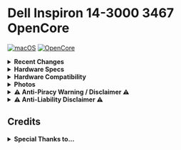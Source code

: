 # Dell Inspiron 14-3000 3467 OpenCore

[![macOS](https://img.shields.io/badge/macOS-Ventura-orange)](https://www.apple.com/macos/ventura/)
[![OpenCore](https://img.shields.io/badge/OpenCore-1.0.2-blue)](https://github.com/acidanthera/OpenCorePkg)

<details>  
<summary><strong>Recent Changes</strong></summary>
</br>
                                                                                                       
**12/02/2024** : Intial Release.
</details>

<details>  
<summary><strong>Hardware Specs</strong></summary>
</br>

| Model            | Dell Inspiron 14 3467                                                                 |
| :--------------- | :------------------------------------------------------------------------------------ |
| Processor        | Intel Core i5-7200U (2C, 4T, 2.5GHz / 2.71GHz)                                        |
| Graphics         | Integrated Intel HD 620                                                               |
| Memory           | 16 GB DDR4 (2 x 8GB DDR4-2133)                                                        |
| Display          | 14" HD (1366 x 768), Non-Touch                                                        |
| Storage          | 256 GB Crucial MX200 SATA SSD                                                         |
| Ethernet         | Realtek RTL 8100                                                                      |
| WLAN + Bluetooth | Intel AX200                                                                           |
| Camera           | 0.9 Megapixel 720p @ 30 FPS                                                           |
| Audio support    | Realtek ALC3246/ALC256, stereo speakers 2Wx2, microphone, combo audio/microphone jack |
| Keyboard         | 6-row, multimedia Fn keys                                                             |
| Battery          | External Li-Ion 4-cell 40 WHr                                                         |

</details>

<details>  
<summary><strong>Hardware Compatibility</strong></summary>

# Hackintosh Checklist

## What's working?

**Working:** check-mark. **Not Working:** bold.&#x20;

**Not Tested:** leave as-is. **Not applicable:** strike-through or delete.&#x20;

### Useful tools and utilities

[Checklist Tools](https://chriswayg.gitbook.io/opencore-visual-beginners-guide/step-by-step/checklist-tools)

### Desktop and General

#### OpenCore Booting

* [x] Correct OS choices shown in OpenCore Menu/GUI
* [ ] Keyboard shortcuts working (see details below in _OpenCore Boot Key Combinations_)
  * CMD+V — verbose mode _(check KeySwap)_
* [x] NVRAM working: [Verifying if you have working NVRAM](https://dortania.github.io/OpenCore-Post-Install/misc/nvram.html#verifying-if-you-have-working-nvram)
  * Apple -> System Preferences -> Startup Disk (uses NVRAM).
* [ ] Security (especially SIP) use _Menu Bar SIP Detector_
* [ ] FileVault (if used)
* [ ] Windows and/or Linux Multi-Boot
* [x] Recovery (macOS) Boot
* [x] Serial Number: ensure that it does not exist elsewhere, [Check Apple Coverage](https://checkcoverage.apple.com/us/en/) _(and not uploaded to Github)_

#### Display

* [x] Display via HDMI
* [ ] ~~Display via DisplayPort~~
* [ ] ~~Display via DVI~~
* [x] Native Resolution
* [x] Refresh rates
* [ ] Multimonitor displays

#### Graphics Acceleration

* [ ] ~~dGPU dedicated GPU~~
  * ~~In _Terminal_: `gfxutil -f GFX0` or check in _IORegistryExplorer_~~
* [x] iGPU internal GPU
  * In _Terminal_: `gfxutil -f IGPU` or check in _IORegistryExplorer_
* [x] QE/CI _(full acceleration requires both Quartz Extreme and Core Image)_
  * Check for transparent menu bar and fast smooth UI
  * Hackintool -> System -> System -> _Quartz Extreme (QE/CI)_
* [x] VDA _(Video Decode Acceleration framework)_
  * _Hackintool -> System -> System -> VDA Decoder_ (should show '_fully supported_')
  * Or use `VDADecoderChecker`
* [x] Metal
  * _System Information_ -> Graphics/Displays -> Metal: Supported
  * _GLView_
  * _Geekbench_ -> Compute -> Metal
* [ ] Intel Quick Sync, H.264 & HEVC (H.265) hardware decoding/encoding
  * _Intel Power Gadget > GFX_ (green line) check while exporting H.264 from FCP-X
* [ ] ~~dGPU hardware acceleration~~

#### Audio

* [x] Audio out (see in _Audio MIDI Setup_)
* [x] Audio in
* [ ] ~~Frontpanel audio connectors~~
* [x] Audio over HDMI
* [x] Audio quality

#### Sleep & Power

Use _Energy Saver > Restore Defaults_

* [x] Check Hibernate Mode (desktop `0`, laptop `3`). In Terminal: `pmset -g | grep hibernatemode`
* [x] Shutdown (from Apple menu)
* [x] Restart (from Apple menu)
* [x] Manual Sleep (Apple menu ->  Sleep)
* [ ] [Press and hold power button for 1.5 seconds](https://support.apple.com/en-us/HT201236), select Sleep
* [x] Auto Sleep (_System Preferences_ -> Energy Saver)
* [ ] Wake by keyboard
* [ ] Wake by mouse/trackpad

#### CPU

* [x] CPU Power Management [Optimizing Power Management](https://dortania.github.io/OpenCore-Post-Install/universal/pm.html#optimizing-power-management)
  * Check with _IORegistryExplorer_
* [x] Temperatures and stability with 100% CPU
  * Use _Prime95_ Torture Test

#### Disk

Test with _AJA System Test Lite or AmorphousDiskMark_

* [ ] ~~NVMe SSD (PCIe Gen3 or Gen4 speeds)~~
* [x] SATA SSD
* [x] TRIM support (_System Information_ -> SATA -> SSD drive)
* [x] USB Drives

#### Sensors

Check with HWMonitorSMC2

* [x] CPU
* [x] GPU
* [x] SSD, NVMe, HD
* [x] Fans

#### Keyboard

* [x] Option/Command correctly mapped in macOS
  * For PC Keyboards swap in: _System Preferences_ -> Keyboard -> Modifier Keys
  * Press _Spacebar_ and the key left of the Spacebar. This should show Spotlight
* [x] Fn keys working (Audio Volume keys, etc.)

#### USB

Check with _USBToolBox_ or _Hackintool_ (shows connection speed)

Test external drive speed with _AJA System Test Lite_

* [x] USB 2 ports
* [x] USB 2 on USB 3 ports
* [ ] USB 3 and 3.1 ports (check transfer speed during copy)
* [ ] ~~USB Type-C ports~~
* [x] SD Card Reader
* [x] Camera (Photo Booth, Facetime, Zoom)
* [ ] ~~Fingerprint reader~~
* [x] DVD Drive

#### ThunderBolt

* [ ] ~~File transfer~~
* [ ] ~~Display~~

#### Ethernet

* [x] Fast Ethernet LAN
* [ ] ~~Gigabit LAN~~
* [ ] ~~2.5GBase-T (especially on Comet Lake and above boards)~~
* [ ] ~~10GBase-T (Aquantia with updated firmware)~~

#### Wifi & Bluetooth

* [x] Wifi function and transmission speed (Option Click -> Wifi menu bar icon -> check Tx Rate)
* [x] Bluetooth devices (trackpad, mouse, keyboard, headset)
* [ ] AirDrop (test with iDevices)
* [ ] AirPlay to Mac (macOS Monterey or later, test with iOS 14 or later devices)
  * tap the AirPlay icon on your Apple device to share videos to your Hackintosh
* [ ] Handoff [System requirements for Continuity](https://support.apple.com/en-us/HT204689) and [Use Continuity](https://support.apple.com/en-us/HT204681) which requires macOS Catalina & iOS 13+
* [ ] [Sidecar](https://support.apple.com/en-us/HT210380) requires macOS Catalina or later and a compatible iPad using iPadOS 13 or later.

#### OS Features

* [x] iMessage, FaceTime, App Store, iTunes Store
* [x] DRM support _(iTunes Movies, Apple TV+. Amazon Prime and Netflix, and others - test in Safari. Requires AMD Polaris or newer GPU.)_

### Laptop Specific

additional checks relevant for Notebooks including MacBooks with Legacy Patchers

#### Display

* [ ] Backlight setting
* [ ] ~~Backlight sensor~~
* [ ] Backlight Fn keys

#### Audio

* [x] Internal Speakers
* [x] Internal Microphone
* [x] 3.5 mm Jack Headphones
* [x] 3.5 mm Jack Microphone

#### Sleep & Power

* [x] Sleep by close lid
* [x] Sleep by close lid with external display
* [x] Wake by open lid

#### Battery

* [x] Showing percentage
* [x] Showing capacity/health
  * _coconutBattery_
* [x] Charge plug/unplug detected

#### Sensors

* [x] Battery

#### Keyboard & Trackpad

* [x] Keyboard (possibly PS2 based)
* [x] Brightness and other Fn Keys
* [x] Touchpad basic functions
* [x] Touchpad Gestures

_Location of Checklist:_ [https://github.com/chriswayg/Opencore-Visual-Beginners-Guide/blob/master/step-by-step/hackintosh-checklist.md](hackintosh-checklist.md)

[![CC0](https://i.creativecommons.org/p/zero/1.0/88x31.png)](https://creativecommons.org/publicdomain/zero/1.0/) I make this checklist available under public domain [(CC0)](https://creativecommons.org/share-your-work/public-domain/cc0/)
</details>

<details>  
<summary><strong>Photos</strong></summary>
</br>

</details>

<details>  
<summary><strong> ⚠️ Anti-Piracy Warning / Disclaimer ⚠️ </strong></summary>
</br>

### ⚠️ PIRACY IS NO PARTY! ⚠️

I do not endorse or condone the use of pre-configured Hackintosh Distros because not only they cause unnecessary harm to your machine but it is considered to be a form of **Software Piracy**. Software Piracy is a serious crime according to copyright law and is punishable for up to 10 years in prison.

</details>

<details>  
<summary><strong> ⚠️ Anti-Liability Disclaimer ⚠️ </strong></summary>
</br>

Hackintoshing may be dangerous and can damage your device and I am not responsible for bricked devices, dead devices, thermonuclear war, or you getting fired because your system failed. Please do some research if you have any concerns about hackintoshing before you proceed.

</details>

## Credits

<details>  
<summary><strong>Special Thanks to...</strong></summary>
</br>

- [Acidanthera](https://github.com/acidanthera)
- [Dortania OC guide](https://dortania.github.io/OpenCore-Install-Guide/)
- [CorpNewt's tools](https://github.com/corpnewt)
- [VoodooRMI](https://github.com/VoodooSMBus/VoodooRMI)
